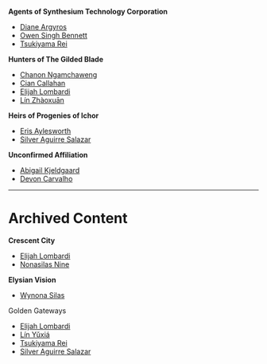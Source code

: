 **Agents of Synthesium Technology Corporation** 
- [Diane Argyros](/Of_Blood_and_Ichor/Persons_of_Interest/Diane_Argyros)
- [Owen Singh Bennett](/Of_Blood_and_Ichor/Persons_of_Interest/Owen_Singh_Bennett)
- [Tsukiyama Rei](/Of_Blood_and_Ichor/Persons_of_Interest/Tsukiyama_Rei)

**Hunters of The Gilded Blade**
- [Chanon Ngamchaweng](/Of_Blood_and_Ichor/Persons_of_Interest/Chanon_Ngamchaweng)
- [Cian Callahan](/Of_Blood_and_Ichor/Persons_of_Interest/Cian_Callahan)
- [Elijah Lombardi](/Of_Blood_and_Ichor/Persons_of_Interest/Elijah_Lombardi)
- [Lín Zhàoxuān](/Of_Blood_and_Ichor/Persons_of_Interest/Lín_Zhàoxuān)

**Heirs of Progenies of Ichor**
- [Eris Aylesworth](/Of_Blood_and_Ichor/Persons_of_Interest/Eris_Aylesworth)
- [Silver Aguirre Salazar](/Of_Blood_and_Ichor/Persons_of_Interest/Silver_Aguirre_Salazar)

**Unconfirmed Affiliation**
- [Abigail Kjeldgaard](/Of_Blood_and_Ichor/Persons_of_Interest/Abigail_Kjeldgaard)
- [Devon Carvalho](/Of_Blood_and_Ichor/Persons_of_Interest/Devon_Carvalho)

---

# Archived Content

**Crescent City**
- [Elijah Lombardi](/Archive/Crescent_City/Elijah_Lombardi)
- [Nonasilas Nine](/Archive/Crescent_City/Nonasilas_Nine)

**Elysian Vision**
- [Wynona Silas](/Archive/Elysian_Vision/Wynona_Silas)

Golden Gateways
- [Elijah Lombardi](/Archive/Golden_Gateways/Elijah_Lombardi)
- [Lín Yǔxiá](/Archive/Golden_Gateways/Lín_Yǔxiá)
- [Tsukiyama Rei](/Archive/Golden_Gateways/Tsukiyama_Rei)
- [Silver Aguirre Salazar](/Archive/Golden_Gateways/Silver_Aguirre_Salazar)
